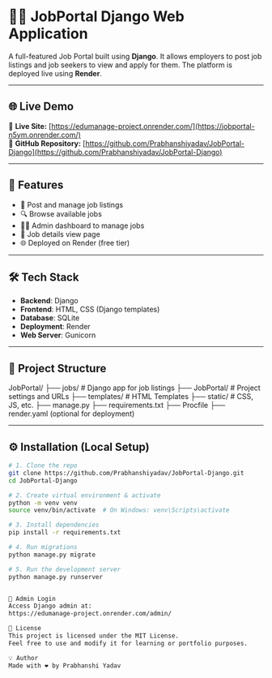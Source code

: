 # 🧑‍💼 JobPortal Django Web Application

A full-featured Job Portal built using **Django**. It allows employers to post job listings and job seekers to view and apply for them. The platform is deployed live using **Render**.

---

## 🌐 Live Demo

🔗 **Live Site:** [https://edumanage-project.onrender.com/](https://jobportal-n5ym.onrender.com/)  
🔗 **GitHub Repository:** [https://github.com/Prabhanshiyadav/JobPortal-Django](https://github.com/Prabhanshiyadav/JobPortal-Django)

---

## 🚀 Features

- 📝 Post and manage job listings
- 🔍 Browse available jobs
- 👨‍💼 Admin dashboard to manage jobs
- 📅 Job details view page
- 🌐 Deployed on Render (free tier)

---

## 🛠️ Tech Stack

- **Backend**: Django
- **Frontend**: HTML, CSS (Django templates)
- **Database**: SQLite
- **Deployment**: Render
- **Web Server**: Gunicorn

---

## 📂 Project Structure

JobPortal/
├── jobs/ # Django app for job listings
├── JobPortal/ # Project settings and URLs
├── templates/ # HTML Templates
├── static/ # CSS, JS, etc.
├── manage.py
├── requirements.txt
├── Procfile
├── render.yaml (optional for deployment)





---

## ⚙️ Installation (Local Setup)

```bash
# 1. Clone the repo
git clone https://github.com/Prabhanshiyadav/JobPortal-Django.git
cd JobPortal-Django

# 2. Create virtual environment & activate
python -m venv venv
source venv/bin/activate  # On Windows: venv\Scripts\activate

# 3. Install dependencies
pip install -r requirements.txt

# 4. Run migrations
python manage.py migrate

# 5. Run the development server
python manage.py runserver


🔐 Admin Login
Access Django admin at:
https://edumanage-project.onrender.com/admin/

📃 License
This project is licensed under the MIT License.
Feel free to use and modify it for learning or portfolio purposes.

💡 Author
Made with ❤️ by Prabhanshi Yadav
